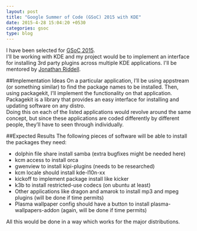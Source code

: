 ```yaml
---
layout: post
title: "Google Summer of Code (GSoC) 2015 with KDE"
date: 2015-4-28 15:04:20 +0530
categories: gsoc
type: blog
---
```


I have been selected for [GSoC 2015](https://www.google-melange.com/gsoc/homepage/google/gsoc2015).   
I'll be working with KDE and my project would be to implement an interface for installing 3rd party plugins across multiple KDE applications. I'll be mentored by [Jonathan Riddell](https://twitter.com/jriddell).

##Implementation Ideas
On a particular application, I’ll be using appstream (or something similar) to find the package names to be installed. Then, using packagekit, I’ll implement the functionality on that application. Packagekit is a library that provides an easy interface for installing and updating software on any distro.    
Doing this on each of the listed applications would revolve around the same concept, but since these applications are coded differently by different people, they’ll have to seen through individually.

##Expected Results
The following pieces of software will be able to install the packages they need:

* dolphin file share install samba (extra bugfixes might be needed here)
* kcm access to install orca
* gwenview to install kipi-plugins (needs to be researched)
* kcm locale should install kde-l10n-xx
* kickoff to implement package install like kicker
* k3b to install restricted-use codecs (on ubuntu at least)
* Other applications like dragon and amarok to install mp3 and mpeg plugins (will be done if time permits)
* Plasma wallpaper config should have a button to install plasma-wallpapers-addon (again, will be done if time permits)

All this would be done in a way which works for the major distributions.
